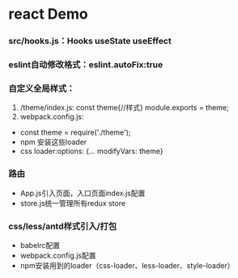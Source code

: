 # react Demo
### src/hooks.js：Hooks useState useEffect
### eslint自动修改格式：eslint.autoFix:true
### 自定义全局样式：
1. /theme/index.js: 
const theme{//样式} module.exports = theme;
2. webpack.config.js: 
- const theme = require('./theme');
- npm 安装这些loader
- css loader:options: {... modifyVars: theme}
### 路由
- App.js引入页面，入口页面index.js配置
- store.js统一管理所有redux store
### css/less/antd样式引入/打包
- babelrc配置
- webpack.config.js配置
- npm安装用到的loader（css-loader、less-loader、style-loader）